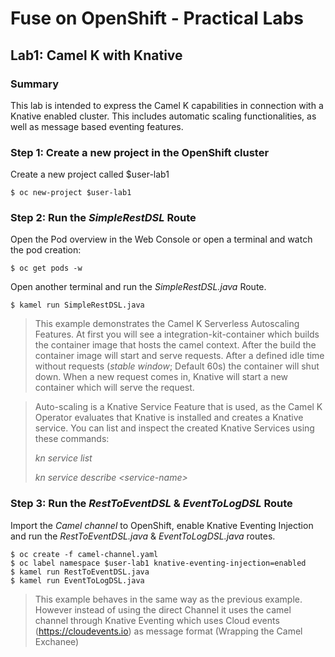 # Fuse on OpenShift - Practical Labs

## Lab1: Camel K with Knative

### Summary
This lab is intended to express the Camel K capabilities in connection with a Knative enabled cluster. This includes automatic scaling functionalities, as well as message based eventing features.

### Step 1: Create a new project in the OpenShift cluster
Create a new project called $user-lab1

```
$ oc new-project $user-lab1
```

### Step 2: Run the *SimpleRestDSL* Route
Open the Pod overview in the Web Console or open a terminal and watch the pod creation:

```
$ oc get pods -w
```

Open another terminal and run the *SimpleRestDSL.java* Route.

```
$ kamel run SimpleRestDSL.java
```

> This example demonstrates the Camel K Serverless Autoscaling Features.
> At first you will see a integration-kit-container which builds the container image that hosts the camel context. After the build the container image will start and serve requests. After a defined idle time without requests (*stable window*; Default 60s) the container will shut down. When a new request comes in, Knative will start a new container which will serve the request.

> Auto-scaling is a Knative Service Feature that is used, as the Camel K Operator evaluates that Knative is installed and creates a Knative service. You can list and inspect the created Knative Services using these commands:
>
> *kn service list*
>
> *kn service describe \<service-name\>*

### Step 3: Run the *RestToEventDSL* & *EventToLogDSL* Route

Import the *Camel channel* to OpenShift, enable Knative Eventing Injection and run the *RestToEventDSL.java* & *EventToLogDSL.java* routes.

```
$ oc create -f camel-channel.yaml
$ oc label namespace $user-lab1 knative-eventing-injection=enabled
$ kamel run RestToEventDSL.java
$ kamel run EventToLogDSL.java
```

> This example behaves in the same way as the previous example. However instead of using the direct Channel it uses the camel channel through Knative Eventing which uses Cloud events (https://cloudevents.io) as message format (Wrapping the Camel Exchanee)
